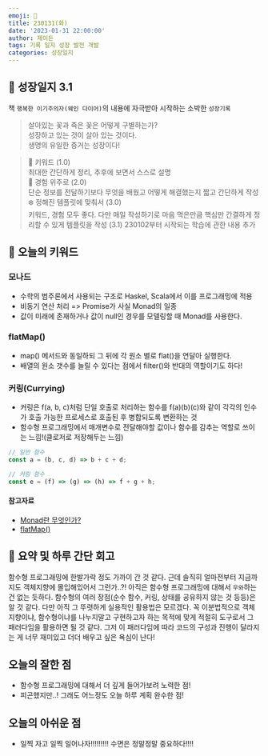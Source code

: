 ```yaml
---
emoji: 🌱
title: 230131(화)
date: '2023-01-31 22:00:00'
author: 제이든
tags: 기록 일지 성장 발전 개발
categories: 성장일지
---
```


## 🎄 성장일지 3.1

책 `행복한 이기주의자(웨인 다이어)`의 내용에 자극받아 시작하는 소박한 `성장기록`

> 살아있는 꽃과 죽은 꽃은 어떻게 구별하는가?<br/>
> 성장하고 있는 것이 살아 있는 것이다.<br/>
> 생명의 유일한 증거는 성장이다!

> 🌳 키워드 (1.0)<br/>
> 최대한 간단하게 정리, 추후에 보면서 스스로 설명<br/>
> 🍉 경험 위주로 (2.0)<br/>
> 단순 정보를 전달하기보다 무엇을 배웠고 어떻게 해결했는지 짧고 간단하게 작성<br/>
> ❄️ 정해진 템플릿에 맞춰서 (3.0)<br/>
> 키워드, 경험 모두 좋다. 다만 매일 작성하기로 마음 먹은만큼 핵심만 간결하게 정리할 수 있게 템플릿을 작성
> (3.1) 230102부터 시작되는 학습에 관한 내용 추가

## 🔑 오늘의 키워드


### 모나드

- 수학의 범주론에서 사용되는 구조로 Haskel, Scala에서 이를 프로그래밍에 적용
- 비동기 연산 처리 => Promise가 사실 Monad의 일종
- 값이 미래에 존재하거나 값이 null인 경우를 모델링할 때 Monad를 사용한다.

### flatMap()

- map() 메서드와 동일하되 그 뒤에 각 원소 별로 flat()을 연달아 실행한다.
- 배열의 원소 갯수를 늘릴 수 있다는 점에서 filter()와 반대의 역할이기도 하다!

### 커링(Currying)

- 커링은 f(a, b, c)처럼 단일 호출로 처리하는 함수를 f(a)(b)(c)와 같이 각각의 인수가 호출 가능한 프로세스로 호출된 후 병합되도록 변환하는 것
- 함수형 프로그래밍에서 매개변수로 전달해야할 값이나 함수를 감추는 역할로 쓰이는 느낌!(클로저로 저장해두는 느낌)

```js
// 일반 함수
const a = (b, c, d) => b + c + d;

// 커링 함수
const e = (f) => (g) => (h) => f + g + h;
```

#### 참고자료

- [Monad란 무엇인가?](https://www.youtube.com/watch?v=jI4aMyqvpfQ)
- [flatMap()](https://developer.mozilla.org/ko/docs/Web/JavaScript/Reference/Global_Objects/Array/flatMap)

## 📝 요약 및 하루 간단 회고

함수형 프로그래밍에 한발가락 정도 가까이 간 것 같다. 근데 솔직히 얼마전부터 지금까지도 객체지향에 몰입해있어서 그런가..?! 아직은 함수형 프로그래밍에 대해서 `우와`하는 건 없는 듯하다.
함수형의 여러 장점(순수 함수, 커링, 상태를 공유하지 않는 것 등등)은 알 것 같다. 다만 아직 그 뚜렷하게 실용적인 활용법은 모르겠다. 꼭 이분법적으로 객체지향이냐, 함수형이냐를 나누지말고
구현하고자 하는 목적에 맞게 적절히 도구로서 그 패러다임을 활용하면 될 것 같다. 그저 이 패러다임에 따라 코드의 구성과 진행이 달라지는 게 너무 재미있고 더더 배우고 싶은 욕심이 난다!

## 오늘의 잘한 점

- 함수형 프로그래밍에 대해서 더 깊게 들어가보려 노력한 점!
- 피곤했지만..! 그래도 어느정도 오늘 하루 계획 완수한 점!

## 오늘의 아쉬운 점

- 일찍 자고 일찍 일어나자!!!!!!!!! 수면은 정말정말 중요하다!!!!

```toc

```